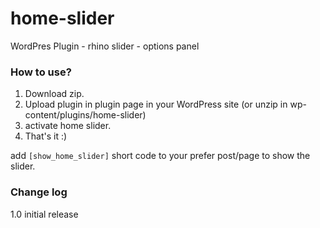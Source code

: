 # home-slider
WordPres Plugin - rhino slider - options panel


### How to use?
1. Download zip.
2. Upload plugin in plugin page in your WordPress site (or unzip in wp-content/plugins/home-slider)
3. activate home slider.
4. That's it :)

add `[show_home_slider]` short code to your prefer post/page to show the slider.

### Change log
1.0 initial release
